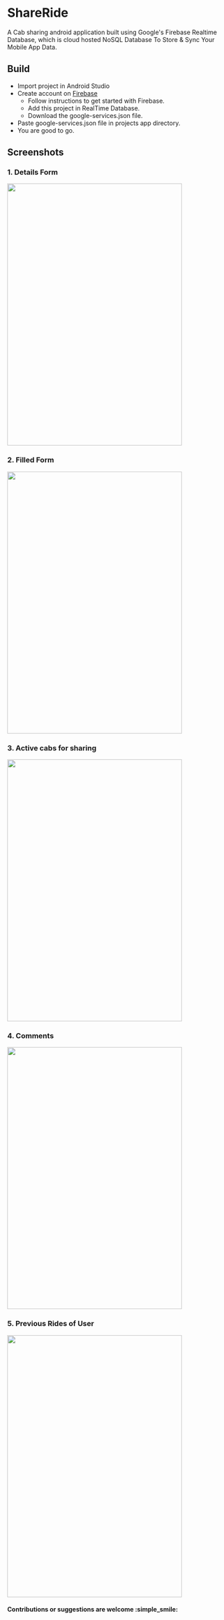 # ShareRide

A Cab sharing android application built using Google's Firebase Realtime Database, which is cloud
hosted NoSQL Database To Store & Sync Your Mobile App Data.

## Build

  * Import project in Android Studio
  * Create account on [Firebase](https://firebase.google.com/)
    * Follow instructions to get started with Firebase.
    * Add this project in RealTime Database.
    * Download the google-services.json file.
  * Paste google-services.json file in projects app directory.
  * You are good to go.

## Screenshots

### 1. Details Form

<img src="https://github.com/rajeev29five/ShareRide/blob/master/READMEIMG/Details.png" width="400" height="600">

### 2. Filled Form

<img src="https://github.com/rajeev29five/ShareRide/blob/master/READMEIMG/FillDetails.png" width="400" height="600">

### 3. Active cabs for sharing

<img src="https://github.com/rajeev29five/ShareRide/blob/master/READMEIMG/Posts.png" width="400" height="600">

### 4. Comments

<img src="https://github.com/rajeev29five/ShareRide/blob/master/READMEIMG/Comments.png" width="400" height="600">

### 5. Previous Rides of User

<img src="https://github.com/rajeev29five/ShareRide/blob/master/READMEIMG/PreviousRides.png" width="400" height="600">



#### Contributions or suggestions are welcome  :simple_smile:
